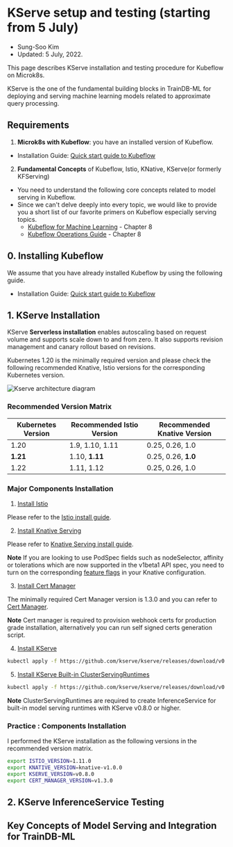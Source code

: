 # KServe setup and testing (starting from 5 July)

- Sung-Soo Kim
- Updated: 5 July, 2022.


This page describes KServe installation and testing procedure for Kubeflow on Microk8s.

KServe is the one of the fundamental building blocks in TrainDB-ML for deploying and serving machine learning models related to approximate query processing.


## Requirements

1. **Microk8s with Kubeflow**: you have an installed version of Kubeflow. 
  * Installation Guide: [Quick start guide to Kubeflow](https://charmed-kubeflow.io/docs/quickstart)
2. **Fundamental Concepts** of Kubeflow, Istio, KNative, KServe(or formerly KFServing)
  * You need to understand the following core concepts related to model serving in Kubeflow.
  * Since we can't delve deeply into every topic, we would like to provide you a short list of our favorite primers on Kubeflow especially serving topics.
      * [Kubeflow for Machine Learning](https://www.amazon.com/Kubeflow-Machine-Learning-Lab-Production/dp/1492050121) - Chapter 8
      * [Kubeflow Operations Guide](https://www.oreilly.com/library/view/kubeflow-operations-guide/9781492053262/) - Chapter 8 

## 0. Installing Kubeflow
We assume that you have already installed Kubeflow by using the following guide.
* Installation Guide: [Quick start guide to Kubeflow](https://charmed-kubeflow.io/docs/quickstart)


## 1. KServe Installation

KServe **Serverless installation** enables autoscaling based on request volume and supports scale down to and from zero. It also supports revision management and canary rollout based on revisions.

Kubernetes 1.20 is the minimally required version and please check the following recommended Knative, Istio versions for the corresponding Kubernetes version.

![Kserve architecture diagram](https://cdn.thenewstack.io/media/2022/02/d0a028b8-kserve-1024x515.jpg)

### Recommended Version Matrix

Kubernetes Version | Recommended Istio Version | Recommended Knative Version
-- | -- | --
1.20 | 1.9, 1.10, 1.11 | 0.25, 0.26, 1.0
**1.21** | 1.10, **1.11** | 0.25, 0.26, **1.0**
1.22 | 1.11, 1.12 | 0.25, 0.26, 1.0

### Major Components Installation

1. [Install Istio](https://kserve.github.io/website/master/admin/serverless/#1-install-istio)

Please refer to the [Istio install guide](https://knative.dev/docs/admin/install/installing-istio).

2. [Install Knative Serving](https://kserve.github.io/website/master/admin/serverless/#2-install-knative-serving)

Please refer to [Knative Serving install guide](https://knative.dev/docs/admin/install/serving/install-serving-with-yaml/).

**Note**  If you are looking to use PodSpec fields such as nodeSelector, affinity or tolerations which are now supported in the v1beta1 API spec, you need to turn on the corresponding [feature flags](https://knative.dev/docs/admin/serving/feature-flags) in your Knative configuration.

3. [Install Cert Manager](https://kserve.github.io/website/master/admin/serverless/#3-install-cert-manager)

The minimally required Cert Manager version is 1.3.0 and you can refer to [Cert Manager](https://cert-manager.io/docs/installation/).

**Note** Cert manager is required to provision webhook certs for production grade installation, alternatively you can run self signed certs generation script.

4. [Install KServe](https://kserve.github.io/website/master/admin/serverless/#4-install-kserve)

```sh
kubectl apply -f https://github.com/kserve/kserve/releases/download/v0.8.0/kserve.yaml
```

5. [Install KServe Built-in ClusterServingRuntimes](https://kserve.github.io/website/master/admin/serverless/#5-install-kserve-built-in-clusterservingruntimes)

```sh
kubectl apply -f https://github.com/kserve/kserve/releases/download/v0.8.0/kserve-runtimes.yaml
```
**Note**  ClusterServingRuntimes are required to create InferenceService for built-in model serving runtimes with KServe v0.8.0 or higher.

### Practice : Components Installation

I performed the KServe installation as the following versions in the recommended version matrix.

```sh
export ISTIO_VERSION=1.11.0
export KNATIVE_VERSION=knative-v1.0.0
export KSERVE_VERSION=v0.8.0
export CERT_MANAGER_VERSION=v1.3.0
```


## 2. KServe InferenceService Testing


## Key Concepts of Model Serving and Integration for TrainDB-ML